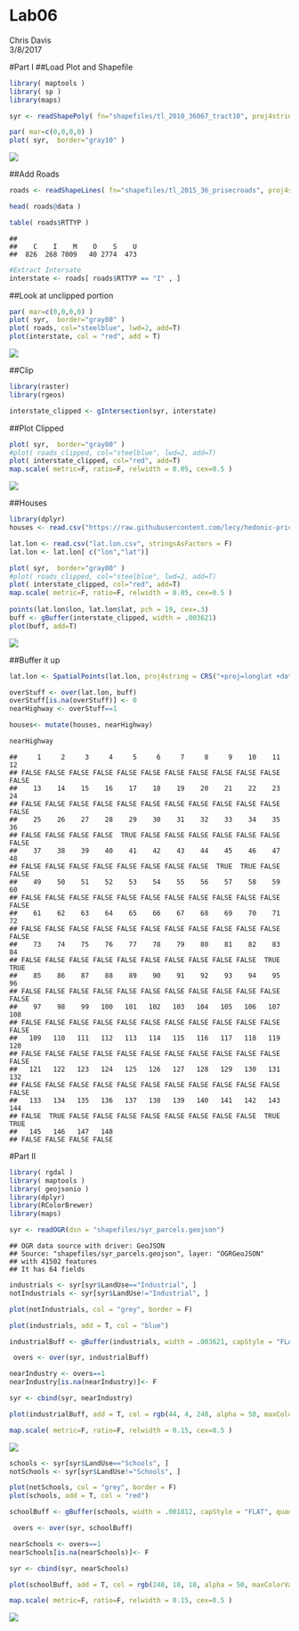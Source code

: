 # Lab06
Chris Davis  
3/8/2017  


#Part I
##Load Plot and Shapefile

```r
library( maptools )
library( sp )
library(maps)

syr <- readShapePoly( fn="shapefiles/tl_2010_36067_tract10", proj4string=CRS("+proj=longlat +datum=WGS84") )

par( mar=c(0,0,0,0) )
plot( syr,  border="gray10" )
```

![](Lab06_files/figure-html/unnamed-chunk-1-1.png)<!-- -->

##Add Roads

```r
roads <- readShapeLines( fn="shapefiles/tl_2015_36_prisecroads", proj4string=CRS("+proj=longlat +datum=WGS84") )

head( roads@data )
```

<div data-pagedtable="false">
  <script data-pagedtable-source type="application/json">
{"columns":[{"label":["LINEARID"],"name":[1],"type":["fctr"],"align":["left"]},{"label":["FULLNAME"],"name":[2],"type":["fctr"],"align":["left"]},{"label":["RTTYP"],"name":[3],"type":["fctr"],"align":["left"]},{"label":["MTFCC"],"name":[4],"type":["fctr"],"align":["left"]}],"data":[{"1":"1104486676574","2":"Ny St Thruway Berkshire Exd","3":"M","4":"S1200"},{"1":"1104493254230","2":"Center St Exd","3":"M","4":"S1200"},{"1":"1104492126212","2":"Oak St Exd","3":"M","4":"S1200"},{"1":"110788145083","2":"Main St Exd","3":"M","4":"S1200"},{"1":"110788617875","2":"Gilbert St Exd","3":"M","4":"S1200"},{"1":"110496874399","2":"Forest Ave Exd","3":"M","4":"S1200"}],"options":{"columns":{"min":{},"max":[10]},"rows":{"min":[10],"max":[10]},"pages":{}}}
  </script>
</div>

```r
table( roads$RTTYP )
```

```
## 
##    C    I    M    O    S    U 
##  826  268 7009   40 2774  473
```

```r
#Extract Intersate
interstate <- roads[ roads$RTTYP == "I" , ]
```
##Look at unclipped portion

```r
par( mar=c(0,0,0,0) )
plot( syr,  border="gray80" )
plot( roads, col="steelblue", lwd=2, add=T)
plot(interstate, col = "red", add = T)
```

![](Lab06_files/figure-html/unnamed-chunk-3-1.png)<!-- -->

##Clip

```r
library(raster)
library(rgeos)

interstate_clipped <- gIntersection(syr, interstate)
```
##Plot Clipped 

```r
plot( syr,  border="gray80" )
#plot( roads_clipped, col="steelblue", lwd=2, add=T)
plot( interstate_clipped, col="red", add=T)
map.scale( metric=F, ratio=F, relwidth = 0.05, cex=0.5 )
```

![](Lab06_files/figure-html/unnamed-chunk-5-1.png)<!-- -->

##Houses

```r
library(dplyr)
houses <- read.csv("https://raw.githubusercontent.com/lecy/hedonic-prices/master/Data/Housing%20Price%20In-Class%20Exercise%20(Responses).csv", stringsAsFactors = F)

lat.lon <- read.csv("lat.lon.csv", stringsAsFactors = F)
lat.lon <- lat.lon[ c("lon","lat")]

plot( syr,  border="gray80" )
#plot( roads_clipped, col="steelblue", lwd=2, add=T)
plot( interstate_clipped, col="red", add=T)
map.scale( metric=F, ratio=F, relwidth = 0.05, cex=0.5 )
  
points(lat.lon$lon, lat.lon$lat, pch = 19, cex=.3)
buff <- gBuffer(interstate_clipped, width = .003621)
plot(buff, add=T)
```

![](Lab06_files/figure-html/unnamed-chunk-6-1.png)<!-- -->

##Buffer it up

```r
lat.lon <- SpatialPoints(lat.lon, proj4string = CRS("+proj=longlat +datum=WGS84") )

overStuff <- over(lat.lon, buff)
overStuff[is.na(overStuff)] <- 0
nearHighway <- overStuff==1

houses<- mutate(houses, nearHighway)

nearHighway
```

```
##     1     2     3     4     5     6     7     8     9    10    11    12 
## FALSE FALSE FALSE FALSE FALSE FALSE FALSE FALSE FALSE FALSE FALSE FALSE 
##    13    14    15    16    17    18    19    20    21    22    23    24 
## FALSE FALSE FALSE FALSE FALSE FALSE FALSE FALSE FALSE FALSE FALSE FALSE 
##    25    26    27    28    29    30    31    32    33    34    35    36 
## FALSE FALSE FALSE FALSE  TRUE FALSE FALSE FALSE FALSE FALSE FALSE FALSE 
##    37    38    39    40    41    42    43    44    45    46    47    48 
## FALSE FALSE FALSE FALSE FALSE FALSE FALSE FALSE  TRUE  TRUE FALSE FALSE 
##    49    50    51    52    53    54    55    56    57    58    59    60 
## FALSE FALSE FALSE FALSE FALSE FALSE FALSE FALSE FALSE FALSE FALSE FALSE 
##    61    62    63    64    65    66    67    68    69    70    71    72 
## FALSE FALSE FALSE FALSE FALSE FALSE FALSE FALSE FALSE FALSE FALSE FALSE 
##    73    74    75    76    77    78    79    80    81    82    83    84 
## FALSE FALSE FALSE FALSE FALSE FALSE FALSE FALSE FALSE FALSE  TRUE  TRUE 
##    85    86    87    88    89    90    91    92    93    94    95    96 
## FALSE FALSE FALSE FALSE FALSE FALSE FALSE FALSE FALSE FALSE FALSE FALSE 
##    97    98    99   100   101   102   103   104   105   106   107   108 
## FALSE FALSE FALSE FALSE FALSE FALSE FALSE FALSE FALSE FALSE FALSE FALSE 
##   109   110   111   112   113   114   115   116   117   118   119   120 
## FALSE FALSE FALSE FALSE FALSE FALSE FALSE FALSE FALSE FALSE FALSE FALSE 
##   121   122   123   124   125   126   127   128   129   130   131   132 
## FALSE FALSE FALSE FALSE FALSE FALSE FALSE FALSE FALSE FALSE FALSE FALSE 
##   133   134   135   136   137   138   139   140   141   142   143   144 
## FALSE  TRUE FALSE FALSE FALSE FALSE FALSE FALSE FALSE FALSE  TRUE  TRUE 
##   145   146   147   148 
## FALSE FALSE FALSE FALSE
```

#Part II

```r
library( rgdal )
library( maptools )
library( geojsonio )
library(dplyr)
library(RColorBrewer)
library(maps)

syr <- readOGR(dsn = "shapefiles/syr_parcels.geojson")
```

```
## OGR data source with driver: GeoJSON 
## Source: "shapefiles/syr_parcels.geojson", layer: "OGRGeoJSON"
## with 41502 features
## It has 64 fields
```

```r
industrials <- syr[syr$LandUse=="Industrial", ]
notIndustrials <- syr[syr$LandUse!="Industrial", ]

plot(notIndustrials, col = "grey", border = F)

plot(industrials, add = T, col = "blue")

industrialBuff <- gBuffer(industrials, width = .003621, capStyle = "FLAT", quadsegs = 1)

 overs <- over(syr, industrialBuff)

nearIndustry <- overs==1
nearIndustry[is.na(nearIndustry)]<- F

syr <- cbind(syr, nearIndustry)

plot(industrialBuff, add = T, col = rgb(44, 4, 248, alpha = 50, maxColorValue = 355))

map.scale( metric=F, ratio=F, relwidth = 0.15, cex=0.5 )
```

![](Lab06_files/figure-html/unnamed-chunk-8-1.png)<!-- -->


```r
schools <- syr[syr$LandUse=="Schools", ]
notSchools <- syr[syr$LandUse!="Schools", ]

plot(notSchools, col = "grey", border = F)
plot(schools, add = T, col = "red")

schoolBuff <- gBuffer(schools, width = .001812, capStyle = "FLAT", quadsegs = 1)

 overs <- over(syr, schoolBuff)

nearSchools <- overs==1
nearSchools[is.na(nearSchools)]<- F

syr <- cbind(syr, nearSchools)

plot(schoolBuff, add = T, col = rgb(248, 18, 18, alpha = 50, maxColorValue = 355))

map.scale( metric=F, ratio=F, relwidth = 0.15, cex=0.5 )
```

![](Lab06_files/figure-html/unnamed-chunk-9-1.png)<!-- -->


